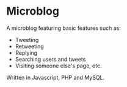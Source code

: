 # Microblog
A microblog featuring basic features such as:
- Tweeting
- Retweeting
- Replying
- Searching users and tweets
- Visiting someone else's page, etc. 

Written in Javascript, PHP and MySQL.
